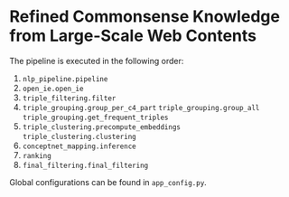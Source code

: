# Refined Commonsense Knowledge from Large-Scale Web Contents

The pipeline is executed in the following order:

1. `nlp_pipeline.pipeline`
2. `open_ie.open_ie`
3. `triple_filtering.filter`
4. `triple_grouping.group_per_c4_part`
`triple_grouping.group_all`
`triple_grouping.get_frequent_triples`
5. `triple_clustering.precompute_embeddings`
`triple_clustering.clustering`
6. `conceptnet_mapping.inference`
7. `ranking`
8. `final_filtering.final_filtering`

Global configurations can be found in `app_config.py`.
